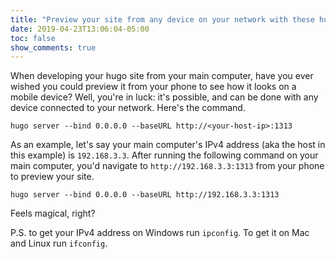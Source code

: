 ```yaml
---
title: "Preview your site from any device on your network with these hugo server options"
date: 2019-04-23T13:06:04-05:00
toc: false
show_comments: true
---
```


When developing your hugo site from your main computer, have you ever wished you could preview it from your phone to see how it looks on a mobile device? Well, you're in luck: it's possible, and can be done with any device connected to your network. Here's the command. 

```
hugo server --bind 0.0.0.0 --baseURL http://<your-host-ip>:1313
```

As an example, let's say your main computer's IPv4 address (aka the host in this example) is `192.168.3.3`. After running the following command on your main computer, you'd navigate to `http://192.168.3.3:1313` from your phone to preview your site. 

```
hugo server --bind 0.0.0.0 --baseURL http://192.168.3.3:1313
```

Feels magical, right?

P.S. to get your IPv4 address on Windows run `ipconfig`. To get it on Mac and Linux run `ifconfig`. 
